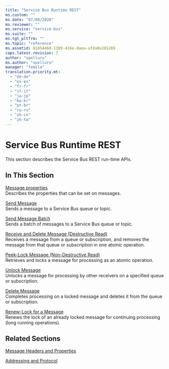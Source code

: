 ```yaml
---
title: "Service Bus Runtime REST"
ms.custom: ""
ms.date: "07/08/2020"
ms.reviewer: ""
ms.service: "service-bus"
ms.suite: ""
ms.tgt_pltfrm: ""
ms.topic: "reference"
ms.assetid: 81854468-1309-416e-8aea-afda0e265289
caps.latest.revision: 7
author: "spelluru"
ms.author: "spelluru"
manager: "femila"
translation.priority.mt: 
  - "de-de"
  - "es-es"
  - "fr-fr"
  - "it-it"
  - "ja-jp"
  - "ko-kr"
  - "pt-br"
  - "ru-ru"
  - "zh-cn"
  - "zh-tw"
---
```

# Service Bus Runtime REST
This section describes the Service Bus REST run-time APIs.  
  
## In This Section  
 [Message properties](introduction.md)  
 Describes the properties that can be set on messages. 
 
 [Send Message](send-message-to-queue.md)  
 Sends a message to a Service Bus queue or topic. 
 
 [Send Message Batch](send-message-batch.md)  
 Sends a batch of messages to a Service Bus queue or topic. 
  
 [Receive and Delete Message (Destructive Read)](receive-and-delete-message-destructive-read.md)  
 Receives a message from a queue or subscription, and removes the message from that queue or subscription in one atomic operation.
  
 [Peek-Lock Message (Non-Destructive Read)](peek-lock-message-non-destructive-read.md)  
 Retrieves and locks a message for processing as an atomic operation.  
  
 [Unlock Message](unlock-message.md)  
 Unlocks a message for processing by other receivers on a specified queue or subscription.  
  
 [Delete Message](delete-message.md)  
 Completes processing on a locked message and deletes it from the queue or subscription.  
  
 [Renew-Lock for a Message](renew-lock-for-a-message.md)  
 Renews the lock of an already locked message for continuing processing (long running operations).  
 
  
## Related Sections  
   
 [Message Headers and Properties](message-headers-and-properties.md)  
  
 [Addressing and Protocol](addressing-and-protocol.md)